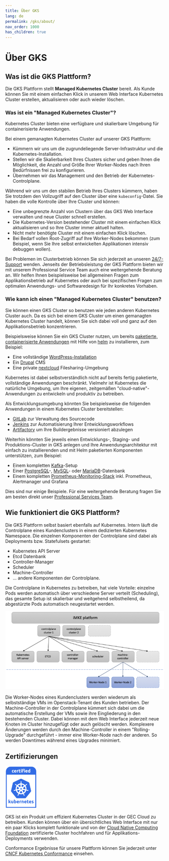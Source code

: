 ```yaml
---
title: Über GKS
lang: de
permalink: /gks/about/
nav_order: 1000
has_children: true
---
```

<!-- LTeX:  language=de-DE -->

# Über GKS

## Was ist die GKS Plattform?

Die GKS Plattform stellt **Managed Kubernetes Cluster** bereit. Als Kunde können Sie mit einem einfachen Klick in unserem Web Interface Kubernetes Cluster erstellen, aktualisieren oder auch wieder löschen.

### Was ist ein "Managed Kubernetes Cluster"?

Kubernetes Cluster bieten eine verfügbare und skalierbare Umgebung für containerisierte Anwendungen.

Bei einem gemanagten Kubernetes Cluster auf unserer GKS Plattform:

* Kümmern wir uns um die zugrundeliegende Server-Infrastruktur und die Kubernetes-Installation.
* Stellen wir die Skalierbarkeit Ihres Clusters sicher und geben Ihnen die Möglichkeit, die Anzahl und Größe Ihrer Worker-Nodes nach Ihren Bedürfnissen frei zu konfigurieren.
* Übernehmen wir das Management und den Betrieb der Kubernetes-Controlplane.

Während wir uns um den stabilen Betrieb Ihres Clusters kümmern, haben Sie trotzdem den Vollzugriff auf den Cluster über eine `kubeconfig`-Datei. Sie haben die volle Kontrolle über Ihre Cluster und können:

* Eine unbegrenzte Anzahl von Clustern über das GKS Web Interface verwalten und neue Cluster schnell erstellen.
* Die Kubernetes-Version bestehender Cluster mit einem einfachen Klick aktualisieren und so Ihre Cluster immer aktuell halten.
* Nicht mehr benötigte Cluster mit einem einfachen Klick löschen.
* Bei Bedarf vollen Root-Zugriff auf Ihre Worker-Nodes bekommen (zum Beispiel, wenn Sie Ihre selbst entwickelten Applikationen intensiv debuggen wollen).

Bei Problemen im Clusterbetrieb können Sie sich jederzeit an unseren [24/7-Support](mailto:support@gec.io) wenden. Jenseits der Betriebsleistung der GKS Plattform bieten wir mit unserem Professional Service Team auch eine weitergehende Beratung an. Wir helfen Ihnen beispielsweise bei allgemeinen Fragen zum Applikationsbetrieb auf Kubernetes oder auch bei spezifischen Fragen zum optimalen Anwendungs- und Softwaredesign für Ihr konkretes Vorhaben.

### Wie kann ich einen "Managed Kubernetes Cluster" benutzen?

Sie können einen GKS Cluster so benutzen wie jeden anderen Kubernetes Cluster auch. Da es sich bei einem GKS Cluster um einen gemanagten Kubernetes Cluster handelt, können Sie sich dabei voll und ganz auf den Applikationsbetrieb konzentrieren.

Beispielsweise können Sie ein GKS Cluster nutzen, um bereits [paketierte, containerisierte Anwendungen](https://artifacthub.io/) mit Hilfe von [helm](https://helm.sh/) zu installieren, zum Beispiel:

* Eine vollständige [WordPress-Installation](https://artifacthub.io/packages/helm/bitnami/wordpress)
* Ein [Drupal](https://artifacthub.io/packages/helm/bitnami/drupal) CMS
* Eine private [nextcloud](https://artifacthub.io/packages/helm/nextcloud/nextcloud) Filesharing-Umgebung

Kubernetes ist dabei selbstverständlich nicht auf bereits fertig paketierte, vollständige Anwendungen beschränkt. Vielmehr ist Kubernetes die natürliche Umgebung, um Ihre eigenen, zeitgemäßen "cloud-native"-Anwendungen zu entwickeln und produktiv zu betreiben.

Als Entwicklungsumgebung könnten Sie beispielsweise die folgenden Anwendungen in einem Kubernetes Cluster bereitstellen:

* [GitLab](https://artifacthub.io/packages/helm/gitlab/gitlab) zur Verwaltung des Sourcecode
* [Jenkins](https://artifacthub.io/packages/helm/jenkinsci/jenkins) zur Automatisierung Ihrer Entwicklungsworkflows
* [Artifactory](https://artifacthub.io/packages/helm/jfrog/artifactory) um Ihre Buildergebnisse versioniert abzulegen

Weiterhin könnten Sie jeweils einen Entwicklungs-, Staging- und Produktions-Cluster in GKS anlegen und Ihre Anwendungsarchitektur mit einfach zu installierenden und mit Helm paketierten Komponenten unterstützen, zum Beispiel:

* Einem kompletten [Kafka](https://artifacthub.io/packages/helm/bitnami/kafka)-Setup
* Einer [PostgreSQL](https://artifacthub.io/packages/helm/bitnami/postgresql)-, [MySQL](https://artifacthub.io/packages/helm/bitnami/mysql)- oder [MariaDB](https://artifacthub.io/packages/helm/bitnami/mariadb)-Datenbank
* Einem kompletten [Prometheus-Monitoring-Stack](https://artifacthub.io/packages/helm/prometheus-community/kube-prometheus-stack) inkl. Prometheus, Alertmanager und Grafana

Dies sind nur einige Beispiele. Für eine weitergehende Beratung fragen Sie am besten direkt unser [Professional Services Team](mailto:support@gec.io).

## Wie funktioniert die GKS Plattform?

Die GKS Plattform selbst basiert ebenfalls auf Kubernetes. Intern läuft die Controlplane eines Kundenclusters in einem dedizierten Kubernetes Namespace. Die einzelnen Komponenten der Controlplane sind dabei als Deployments bzw. Statefulsets gestartet:

* Kubernetes API Server
* Etcd Datenbank
* Controller-Manager
* Scheduler
* Machine-Controller
* ... andere Komponenten der Controlplane.

Die Controlplane in Kubernetes zu betreiben, hat viele Vorteile: einzelne Pods werden automatisch über verschiedene Server verteilt (Scheduling), das gesamte Setup ist skalierbar und weitgehend selbstheilend, da abgestürzte Pods automatisch neugestartet werden.

![GKS platform](gks-platform.png)

Die Worker-Nodes eines Kundenclusters werden wiederum als selbstständige VMs im Openstack-Tenant des Kunden betrieben. Der Machine-Controller in der Controlplane kümmert sich dabei um die automatische Erstellung der VMs sowie ihre Eingliederung in den bestehenden Cluster. Dabei können mit dem Web Interface jederzeit neue Knoten im Cluster hinzugefügt oder auch gelöscht werden. Komplexere Änderungen werden durch den Machine-Controller in einem "Rolling-Upgrade" durchgeführt - immer eine Worker-Node nach der anderen. So werden Downtimes während eines Upgrades minimiert.

## Zertifizierungen

<img src="certified-kubernetes.png" alt="Certified Kubernetes Logo" width="100"/>

GKS ist ein Produkt um effizient Kubernetes Cluster in der GEC Cloud zu betreiben.
Kunden können über ein übersichtliches Web Interface mit nur ein paar Klicks komplett funktionale
und von der [Cloud Native Computing Foundation](https://cncf.io/ck)
zertifizierte Cluster hochfahren und für Applikations-Deployments verwenden.

Conformance Ergebnisse für unsere Plattform können Sie jederzeit unter
[CNCF Kubernetes Conformance](https://github.com/cncf/k8s-conformance)
einsehen.

